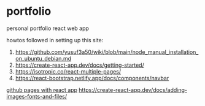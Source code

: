 # portfolio
personal portfolio react web app


howtos followed in setting up this site:

1. https://github.com/yusuf3a50/wiki/blob/main/node_manual_installation_on_ubuntu_debian.md
2. https://create-react-app.dev/docs/getting-started/
3. https://isotropic.co/react-multiple-pages/
4. https://react-bootstrap.netlify.app/docs/components/navbar

[github pages with react app](https://github.com/gitname/react-gh-pages)
https://create-react-app.dev/docs/adding-images-fonts-and-files/